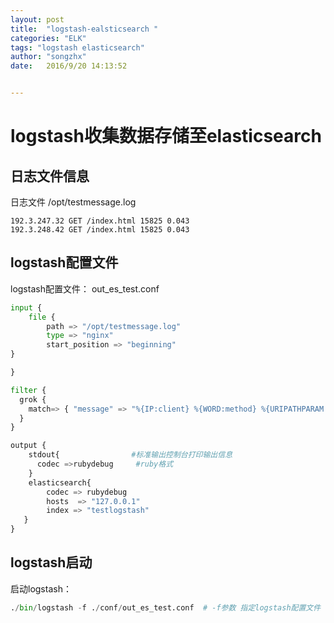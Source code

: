 ```yaml
---
layout: post
title:  "logstash-ealsticsearch "
categories: "ELK"
tags: "logstash elasticsearch"
author: "songzhx"
date:   2016/9/20 14:13:52  


---
```


# logstash收集数据存储至elasticsearch #
## 日志文件信息

日志文件
/opt/testmessage.log

    192.3.247.32 GET /index.html 15825 0.043
    192.3.248.42 GET /index.html 15825 0.043

## logstash配置文件

logstash配置文件： out_es_test.conf


```python
input {
	file {
		path => "/opt/testmessage.log"
		type => "nginx"
		start_position => "beginning"
}

}

filter {
  grok {
	match=> { "message" => "%{IP:client} %{WORD:method} %{URIPATHPARAM:request} %{NUMBER:bytes} %{NUMBER:duration}" }
  }
}   

output {
	stdout{                #标准输出控制台打印输出信息
      codec =>rubydebug		#ruby格式
	}
   	elasticsearch{
		codec => rubydebug
		hosts  => "127.0.0.1"
		index => "testlogstash"
   }
}
```

## logstash启动

启动logstash：

```python
./bin/logstash -f ./conf/out_es_test.conf  # -f参数 指定logstash配置文件
```


